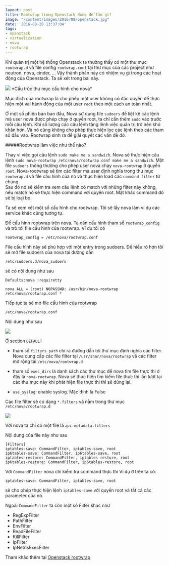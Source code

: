 ```yaml
---
layout: post
title: Rootwrap trong Openstack dùng để làm gì?
image: "/content/images/2016/08/openstack.jpg"
date: '2016-08-20 13:37:04'
tags:
- openstack
- virtualization
- nova
- rootwrap
---
```


Khi quản trị một hệ thống Openstack ta thường thấy có một thư mục `rootwrap.d` và file config `rootwrap.conf` tại thư mục của các project như neutron, nova, cinder, ...
Vậy thành phần này có nhiệm vụ gì trong các hoạt động của Openstack. Ta sẽ xét trong bài này. 

<img src="http://i.imgur.com/QXn4lbD.png">
*Cấu trúc thư mục cấu hình cho nova*

Mục đích của rootwrap là cho phép một user không có đặc quyền để thực hiện một vài hành động của một user `root` theo một cách an toàn nhất. 

Ở một số phiên bản ban đầu, Nova sử dụng file `sudoers` để liệt kê các lệnh mà user nova được phép chạy ở quyền root, ta chỉ cần thêm  `sudo` vào trước mỗi câu lệnh. 
Khi số lượng các câu lệnh tăng lênh việc quản trị trở nên khó khăn hơn. Và nó cũng không cho phép thực hiện lọc các lệnh theo các tham số đầu vào. Rootwrap sinh ra để giải quyết các vấn đề đó. 

#####Rootwrap làm việc như thế nào?

Thay vì việc gọi câu lệnh `sudo make me a sandwich`. Nova sẽ thực hiện câu lệnh `sudo nova-rootwrap /etc/nova/rootwrap.conf make me a sandwich`. Một file `sudoers` thông thường cho phép user nova chạy `nova-rootwrap` ở quyền `root`. 
Nova-rootwrap sẽ tìm các filter mà user định nghĩa trong thư mục `rootwrap.d` và file cấu hình của nó và thực hiện load các `command filter` từ chúng.  
Sau đó nó sẽ kiểm tra xem câu lệnh có match với những filter này không, nếu match nó sẽ thực hiện command vơi quyền root. Mặt khác command đó sẽ bị loại bỏ. 

Ta sẽ xem xét một số cấu hình cho rootwrap. Tôi sẽ lấy nova làm ví dụ các service khác cũng tuơng tự. 

Để cấu hình rootwrap trên nova. Ta cần cấu hình tham số `rootwrap_config ` và trỏ tới file cấu hình của rootwrap. 
Ví dụ tôi có 

```
rootwrap_config = /etc/nova/rootwrap.conf
```

File cấu hình này sẽ phù hợp với một entry trong sudoers. Để hiểu rõ hơn tôi sẽ mở file sudoers của nova tại đường dẫn 
```
/etc/sudoers.d/nova_sudoers
```
sẽ có nội dung như sau 

```
Defaults:nova !requiretty

nova ALL = (root) NOPASSWD: /usr/bin/nova-rootwrap /etc/nova/rootwrap.conf *
```

Tiếp tục ta sẽ mở file cấu hình của rootwrap 

```
/etc/nova/rootwrap.conf
```
Nội dung như sau 

<img src="http://i.imgur.com/zusrpVg.png">

Ở section `DEFAULT`

- tham số `filters_path` chỉ ra đường dẫn tới thư mục định nghĩa các filter. Nova cung cấp các file filter tại `/usr/shar/nova/rootwrap` và các filter mở rộng tại `/etc/nova/rootwrap.d`

- tham số `exec_dirs` là danh sách các thư mục để nova tìm file thực thi ở đây là `nova-rootwrap`. Nova sẽ thực hiện tìm kiếm file thực thi lần lượt tại các thư mục này khi phát hiện file thực thi thì sẽ dừng lại.
- `use_syslog`: enable syslog. Mặc định là False

Các file filter sẽ có dạng `*.filters` và nằm trong thư mục `/etc/nova/rootwrap.d`

<img src="http://i.imgur.com/lct4Z4w.png">

Với nova ta chỉ có một file là `api-metadata.filters`


Nội dung của file này như sau

```
[Filters]
iptables-save: CommandFilter, iptables-save, root
ip6tables-save: CommandFilter, ip6tables-save, root
iptables-restore: CommandFilter, iptables-restore, root
ip6tables-restore: CommandFilter, ip6tables-restore, root

```

Với `CommandFilter` nova chỉ kiểm tra command thực thi
Ví dụ ở trên ta có: 
```
iptables-save: CommandFilter, iptables-save, root
```
sẽ cho phép thực hiện lệnh `iptables-save` với quyền root và tất cả các parameter của nó. 

Ngoài `CommandFilter` ta còn một số Filter khác như 

- RegExpFilter
- PathFilter
- EnvFilter
- ReadFileFilter
- KillFilter
- IpFilter
- IpNetnsExecFilter

Tham khảo thêm tại [Openstack rootwrap](https://wiki.openstack.org/wiki/Rootwrap)